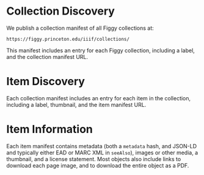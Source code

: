 # Collection Discovery

We publish a collection manifest of all Figgy collections at:

    https://figgy.princeton.edu/iiif/collections/

This manifest includes an entry for each Figgy collection, including a label, and the collection manifest URL.

# Item Discovery

Each collection manifest includes an entry for each item in the collection, including a label, thumbnail, and the item manifest URL.

# Item Information

Each item manifest contains metadata (both a `metadata` hash, and JSON-LD and typically either EAD or MARC XML in `seeAlso`), images or other media, a thumbnail, and a license statement.  Most objects also include links to download each page image, and to download the entire object as a PDF.
